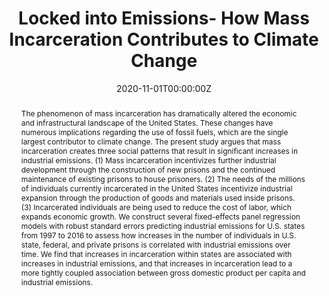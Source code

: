 ---
abstract: The phenomenon of mass incarceration has dramatically altered the economic and infrastructural landscape of the United States. These changes have numerous implications regarding the use of fossil fuels, which are the single largest contributor to climate change. The present study argues that mass incarceration creates three social patterns that result in significant increases in industrial emissions. (1) Mass incarceration incentivizes further industrial development through the construction of new prisons and the continued maintenance of existing prisons to house prisoners. (2) The needs of the millions of individuals currently incarcerated in the United States incentivize industrial expansion through the production of goods and materials used inside prisons. (3) Incarcerated individuals are being used to reduce the cost of labor, which expands economic growth. We construct several fixed-effects panel regression models with robust standard errors predicting industrial emissions for U.S. states from 1997 to 2016 to assess how increases in the number of individuals in U.S. state, federal, and private prisons is correlated with industrial emissions over time. We find that increases in incarceration within states are associated with increases in industrial emissions, and that increases in incarceration lead to a more tightly coupled association between gross domestic product per capita and industrial emissions.
authors:
- Julius Alexander McGee
- Patrick Trent Greiner
- Carl Appleton
date: "2020-11-01T00:00:00Z"
doi: "https://doi.org/10.1177/2329496520974006"
featured: false
image:
  caption: 'Figure 1: [**As more people are incarcerated growing the economy becomes more carbon intensive**](https://journals.sagepub.com/doi/full/10.1177/2329496520974006)'
  focal_point: ""
  preview_only: false
projects: []
publication: '*Social Currents*'
publication_short: ""
publication_types:
- "2"
publishDate: "2017-01-01T00:00:00Z"
slides: ""
summary: Increases in incarceration within states are associated with increases in industrial emissions, and that increases in incarceration lead to a more tightly coupled association between gross domestic product per capita and industrial emissions.
tags:
- Mass Incarceration
- Decoupling
- Historical Inequality
- Racial Inequality
title: Locked into Emissions- How Mass Incarceration Contributes to Climate Change
#url_code: ""
#url_dataset: ""
url_pdf: /files/prisons.pdf
#url_poster: ""
url_project: ""
#url_slides: ""
#url_source: ""
#url_video: ""
---